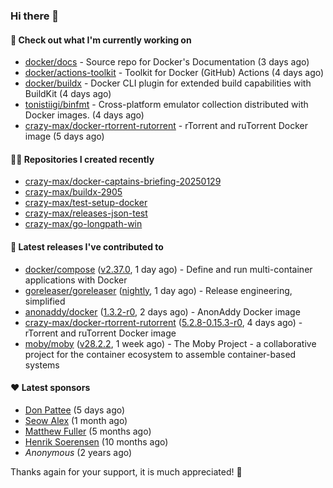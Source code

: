 ### Hi there 👋

#### 👷 Check out what I'm currently working on

- [docker/docs](https://github.com/docker/docs) - Source repo for Docker&#39;s Documentation (3 days ago)
- [docker/actions-toolkit](https://github.com/docker/actions-toolkit) - Toolkit for Docker (GitHub) Actions (4 days ago)
- [docker/buildx](https://github.com/docker/buildx) - Docker CLI plugin for extended build capabilities with BuildKit (4 days ago)
- [tonistiigi/binfmt](https://github.com/tonistiigi/binfmt) - Cross-platform emulator collection distributed with Docker images. (4 days ago)
- [crazy-max/docker-rtorrent-rutorrent](https://github.com/crazy-max/docker-rtorrent-rutorrent) - rTorrent and ruTorrent Docker image (5 days ago)

#### 👨‍💻 Repositories I created recently

- [crazy-max/docker-captains-briefing-20250129](https://github.com/crazy-max/docker-captains-briefing-20250129)
- [crazy-max/buildx-2905](https://github.com/crazy-max/buildx-2905)
- [crazy-max/test-setup-docker](https://github.com/crazy-max/test-setup-docker)
- [crazy-max/releases-json-test](https://github.com/crazy-max/releases-json-test)
- [crazy-max/go-longpath-win](https://github.com/crazy-max/go-longpath-win)

#### 🚀 Latest releases I've contributed to

- [docker/compose](https://github.com/docker/compose) ([v2.37.0](https://github.com/docker/compose/releases/tag/v2.37.0), 1 day ago) - Define and run multi-container applications with Docker
- [goreleaser/goreleaser](https://github.com/goreleaser/goreleaser) ([nightly](https://github.com/goreleaser/goreleaser/releases/tag/nightly), 1 day ago) - Release engineering, simplified
- [anonaddy/docker](https://github.com/anonaddy/docker) ([1.3.2-r0](https://github.com/anonaddy/docker/releases/tag/1.3.2-r0), 2 days ago) - AnonAddy Docker image
- [crazy-max/docker-rtorrent-rutorrent](https://github.com/crazy-max/docker-rtorrent-rutorrent) ([5.2.8-0.15.3-r0](https://github.com/crazy-max/docker-rtorrent-rutorrent/releases/tag/5.2.8-0.15.3-r0), 4 days ago) - rTorrent and ruTorrent Docker image
- [moby/moby](https://github.com/moby/moby) ([v28.2.2](https://github.com/moby/moby/releases/tag/v28.2.2), 1 week ago) - The Moby Project - a collaborative project for the container ecosystem to assemble container-based systems

#### ❤️ Latest sponsors
- [Don Pattee](https://github.com/DPattee) (5 days ago)
- [Seow Alex](https://github.com/seowalex) (1 month ago)
- [Matthew Fuller](https://github.com/mathematics333) (5 months ago)
- [Henrik Soerensen](https://github.com/hsoerensen) (10 months ago)
- _Anonymous_ (2 years ago)

Thanks again for your support, it is much appreciated! 🙏
